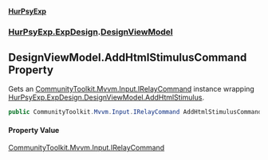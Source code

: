 #### [HurPsyExp](index.md 'index')
### [HurPsyExp.ExpDesign](HurPsyExp.ExpDesign.md 'HurPsyExp.ExpDesign').[DesignViewModel](HurPsyExp.ExpDesign.DesignViewModel.md 'HurPsyExp.ExpDesign.DesignViewModel')

## DesignViewModel.AddHtmlStimulusCommand Property

Gets an [CommunityToolkit.Mvvm.Input.IRelayCommand](https://docs.microsoft.com/en-us/dotnet/api/CommunityToolkit.Mvvm.Input.IRelayCommand 'CommunityToolkit.Mvvm.Input.IRelayCommand') instance wrapping [HurPsyExp.ExpDesign.DesignViewModel.AddHtmlStimulus](https://docs.microsoft.com/en-us/dotnet/api/HurPsyExp.ExpDesign.DesignViewModel.AddHtmlStimulus 'HurPsyExp.ExpDesign.DesignViewModel.AddHtmlStimulus').

```csharp
public CommunityToolkit.Mvvm.Input.IRelayCommand AddHtmlStimulusCommand { get; }
```

#### Property Value
[CommunityToolkit.Mvvm.Input.IRelayCommand](https://docs.microsoft.com/en-us/dotnet/api/CommunityToolkit.Mvvm.Input.IRelayCommand 'CommunityToolkit.Mvvm.Input.IRelayCommand')